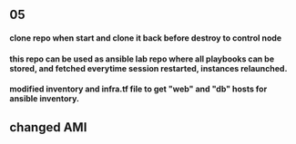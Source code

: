 ## 05
#### clone repo when start and clone it back before destroy to control node
#### this repo can be used as ansible lab repo where all playbooks can be stored, and fetched everytime session restarted, instances relaunched.
#### modified inventory and infra.tf file to get "web" and "db" hosts for ansible inventory.


## changed AMI
